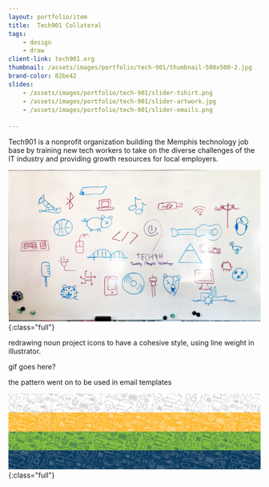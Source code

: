 ```yaml
---
layout: portfolio/item
title:  Tech901 Collateral
tags:
    - design
    - draw
client-link: tech901.org
thumbnail: /assets/images/portfolio/tech-901/thumbnail-500x500-2.jpg
brand-color: 82be42
slides:
    - /assets/images/portfolio/tech-901/slider-tshirt.png
    - /assets/images/portfolio/tech-901/slider-artwork.jpg
    - /assets/images/portfolio/tech-901/slider-emails.png

---
```


Tech901 is a nonprofit organization building the Memphis technology job base by training new tech workers to take on the diverse challenges of the IT industry and providing growth resources for local employers.

![](/assets/images/portfolio/tech-901/shirt-sketch.jpg ){:class="full"}

redrawing noun project icons to have a cohesive style, using line weight in illustrator.

gif goes here?

the pattern went on to be used in email templates

![](/assets/images/portfolio/tech-901/pattern-stripes.jpg ){:class="full"}
